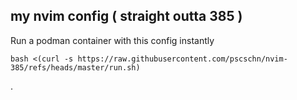## my nvim config ( straight outta 385 )

Run a podman container with this config instantly

```shell
bash <(curl -s https://raw.githubusercontent.com/pscschn/nvim-385/refs/heads/master/run.sh)
```
.